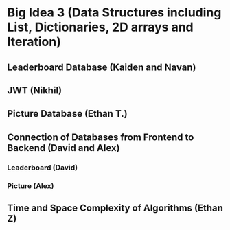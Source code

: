 # Big Idea 3 (Data Structures including List, Dictionaries, 2D arrays and Iteration)

## Leaderboard Database (Kaiden and Navan)



## JWT (Nikhil)



## Picture Database (Ethan T.)



## Connection of Databases from Frontend to Backend (David and Alex)



### Leaderboard (David)



### Picture (Alex)



## Time and Space Complexity of Algorithms (Ethan Z)

